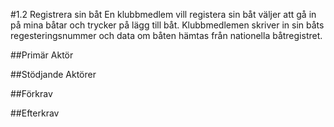 #1.2 Registrera sin båt
En klubbmedlem vill registera sin båt väljer att gå in på mina båtar och trycker på lägg till båt. Klubbmedlemen skriver in sin båts regesteringsnummer och data om båten hämtas från nationella båtregistret.

##Primär Aktör

##Stödjande Aktörer

##Förkrav

##Efterkrav
